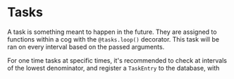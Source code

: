 # Tasks
A task is something meant to happen in the future. They are assigned to functions within a cog with the `@tasks.loop()` decorator. This task will be ran on every interval based on the passed arguments.

For one time tasks at specific times, it's recommended to check at intervals of the lowest denominator, and register a `TaskEntry` to the database, with 
